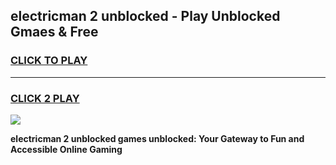 
## electricman 2 unblocked - Play Unblocked Gmaes & Free
<h3>
<a href="https://news.freeplayer.one?title=electricman_2_unblocked&ref=23F">CLICK TO PLAY</a></h3>
<hr>

<h3>
<a href="https://news.freeplayer.one?title=electricman_2_unblocked&ref=23F">CLICK 2 PLAY</a>
  
</h3>

<a href="https://news.freeplayer.one?title=electricman_2_unblocked&ref=23F/"><img src="https://clearcache.store/games.png"></a>


**electricman 2 unblocked games unblocked: Your Gateway to Fun and Accessible Online Gaming**
